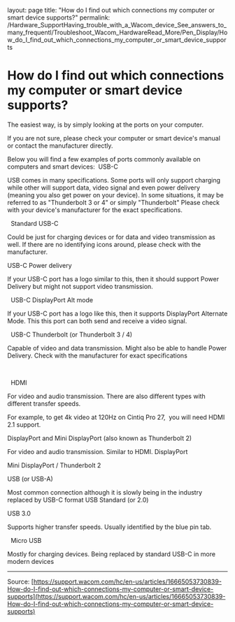 layout: page
title: "How do I find out which connections my computer or smart device supports?"
permalink: /Hardware_SupportHaving_trouble_with_a_Wacom_device_See_answers_to_many_frequentl/Troubleshoot_Wacom_HardwareRead_More/Pen_Display/How_do_I_find_out_which_connections_my_computer_or_smart_device_supports

# How do I find out which connections my computer or smart device supports?

The easiest way, is by simply looking at the ports on your computer.


If you are not sure, please check your computer or smart device's manual or contact the manufacturer directly. 


Below you will find a few examples of ports commonly available on computers and smart devices: 
USB-C


USB comes in many specifications. Some ports will only support charging while other will support data, video signal and even power delivery (meaning you also get power on your device). In some situations, it may be referred to as "Thunderbolt 3 or 4" or simply "Thunderbolt"
Please check with your device's manufacturer for the exact specifications. 


 
Standard USB-C


Could be just for charging devices or for data and video transmission as well. If there are no identifying icons around, please check with the manufacturer. 





USB-C Power delivery


If your USB-C port has a logo similar to this, then it should support Power Delivery but might not support video transmission.

 
USB-C DisplayPort Alt mode


If your USB-C port has a logo like this, then it supports DisplayPort Alternate Mode. This this port can both send and receive a video signal. 





 
USB-C Thunderbolt (or Thunderbolt 3 / 4)


Capable of video and data transmission. Might also be able to handle Power Delivery. Check with the manufacturer for exact specifications


 


 
HDMI


For video and audio transmission. There are also different types with different transfer speeds. 


For example, to get 4k video at 120Hz on Cintiq Pro 27,  you will need HDMI 2.1 support.






DisplayPort and Mini DisplayPort (also known as Thunderbolt 2)


For video and audio transmission. Similar to HDMI.
DisplayPort



Mini DisplayPort / Thunderbolt 2








USB (or USB-A)


Most common connection although it is slowly being in the industry replaced by USB-C format
USB Standard (or 2.0)



USB 3.0


Supports higher transfer speeds. Usually identified by the blue pin tab.





 
Micro USB


Mostly for charging devices. Being replaced by standard USB-C in more modern devices

---
Source: [https://support.wacom.com/hc/en-us/articles/16665053730839-How-do-I-find-out-which-connections-my-computer-or-smart-device-supports](https://support.wacom.com/hc/en-us/articles/16665053730839-How-do-I-find-out-which-connections-my-computer-or-smart-device-supports)
